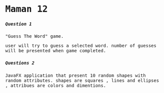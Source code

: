 <samp>
<h1>Maman 12</h1> 

### <h5>Question 1 </h5>
"Guess The Word" game.

user will try to guess a selected word.
number of guesses will be presented when game completed.

###  <h5>Questions 2 </h5>

JavaFX application that present 10 random shapes with random attributes.
shapes are squares , lines and ellipses , attribues are colors and dimentions.


